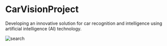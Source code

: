 # CarVisionProject   
Developing an innovative solution for car recognition and intelligence using artificial intelligence (AI) technology.             

      
           
              


![search](https://github.com/KhamessiTaha/CarVisionProject/assets/126385064/07459b02-6dbe-446b-9e2c-31fd9a6b1268)
     
